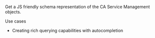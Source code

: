 #

Get a JS friendly schema representation of the CA Service Management objects.

Use cases

 * Creating rich querying capabilities with autocompletion

